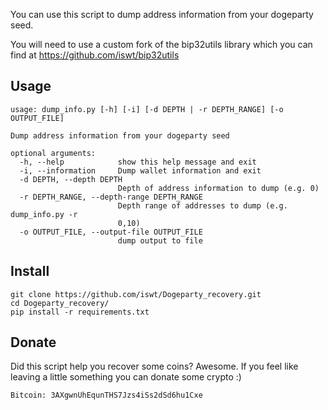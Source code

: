 You can use this script to dump address information from your dogeparty 
seed.

You will need to use a custom fork of the bip32utils library which you 
can find at https://github.com/iswt/bip32utils

## Usage

```
usage: dump_info.py [-h] [-i] [-d DEPTH | -r DEPTH_RANGE] [-o 
OUTPUT_FILE]

Dump address information from your dogeparty seed

optional arguments:
  -h, --help            show this help message and exit
  -i, --information     Dump wallet information and exit
  -d DEPTH, --depth DEPTH
                        Depth of address information to dump (e.g. 0)
  -r DEPTH_RANGE, --depth-range DEPTH_RANGE
                        Depth range of addresses to dump (e.g. 
dump_info.py -r
                        0,10)
  -o OUTPUT_FILE, --output-file OUTPUT_FILE
                        dump output to file
```

## Install

```
git clone https://github.com/iswt/Dogeparty_recovery.git
cd Dogeparty_recovery/
pip install -r requirements.txt
```

## Donate

Did this script help you recover some coins? Awesome. If you feel like 
leaving a little something you can donate some crypto :)

```
Bitcoin: 3AXgwnUhEqunTHS7Jzs4iSs2dSd6hu1Cxe
```
